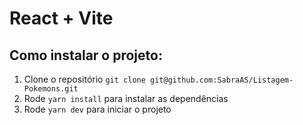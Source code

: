 # React + Vite

## Como instalar o projeto:

1. Clone o repositório `git clone git@github.com:SabraAS/Listagem-Pokemons.git`
2. Rode `yarn install` para instalar as dependências
3. Rode `yarn dev` para iniciar o projeto
